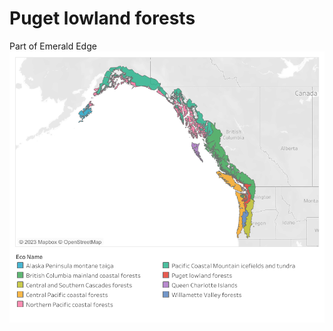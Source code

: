 # Puget lowland forests
Part of Emerald Edge
![alt text](https://github.com/mHienp/GCBM.EmeraldEdge.Data/blob/main/img/Eco%20Names.png)
